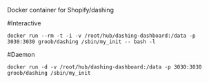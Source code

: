Docker container for Shopify/dashing

#Interactive
```@bash
docker run --rm -t -i -v /root/hub/dashing-dashboard:/data -p 3030:3030 groob/dashing /sbin/my_init -- bash -l
```

#Daemon
```@bash
docker run -d -v /root/hub/dashing-dashboard:/data -p 3030:3030 groob/dashing /sbin/my_init
```
